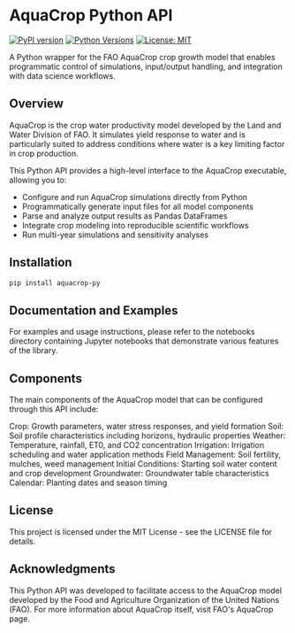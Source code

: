 # AquaCrop Python API

[![PyPI version](https://img.shields.io/badge/pypi-v0.1.2-blue.svg)](https://pypi.org/project/aquacrop-py/)
[![Python Versions](https://img.shields.io/badge/python-3.11-blue)](https://pypi.org/project/aquacrop-py/)
[![License: MIT](https://img.shields.io/badge/License-MIT-yellow.svg)](https://opensource.org/licenses/MIT)

A Python wrapper for the FAO AquaCrop crop growth model that enables programmatic control of simulations, input/output handling, and integration with data science workflows.

## Overview

AquaCrop is the crop water productivity model developed by the Land and Water Division of FAO. It simulates yield response to water and is particularly suited to address conditions where water is a key limiting factor in crop production.

This Python API provides a high-level interface to the AquaCrop executable, allowing you to:

- Configure and run AquaCrop simulations directly from Python
- Programmatically generate input files for all model components
- Parse and analyze output results as Pandas DataFrames
- Integrate crop modeling into reproducible scientific workflows
- Run multi-year simulations and sensitivity analyses

## Installation

```bash
pip install aquacrop-py
```

## Documentation and Examples

For examples and usage instructions, please refer to the notebooks directory containing Jupyter notebooks that demonstrate various features of the library.

## Components

The main components of the AquaCrop model that can be configured through this API include:

Crop: Growth parameters, water stress responses, and yield formation
Soil: Soil profile characteristics including horizons, hydraulic properties
Weather: Temperature, rainfall, ET0, and CO2 concentration
Irrigation: Irrigation scheduling and water application methods
Field Management: Soil fertility, mulches, weed management
Initial Conditions: Starting soil water content and crop development
Groundwater: Groundwater table characteristics
Calendar: Planting dates and season timing

## License

This project is licensed under the MIT License - see the LICENSE file for details.

## Acknowledgments

This Python API was developed to facilitate access to the AquaCrop model developed by the Food and Agriculture Organization of the United Nations (FAO).
For more information about AquaCrop itself, visit FAO's AquaCrop page.
